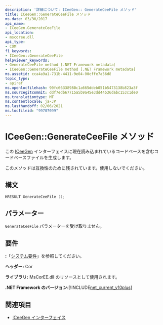 ```yaml
---
description: '詳細について: ICeeGen:: GenerateCeeFile メソッド'
title: ICeeGen::GenerateCeeFile メソッド
ms.date: 03/30/2017
api_name:
- ICeeGen.GenerateCeeFile
api_location:
- mscoree.dll
api_type:
- COM
f1_keywords:
- ICeeGen::GenerateCeeFile
helpviewer_keywords:
- GenerateCeeFile method [.NET Framework metadata]
- ICeeGen::GenerateCeeFile method [.NET Framework metadata]
ms.assetid: cca4a9a1-731b-4411-9e04-00cffe7a56d8
topic_type:
- apiref
ms.openlocfilehash: 90fc66338980c1a665ddeb051b5473138b823a3f
ms.sourcegitcommit: ddf7edb67715a5b9a45e3dd44536dabc153c1de0
ms.translationtype: MT
ms.contentlocale: ja-JP
ms.lasthandoff: 02/06/2021
ms.locfileid: "99707099"
---
```

# <a name="iceegengenerateceefile-method"></a>ICeeGen::GenerateCeeFile メソッド

この [ICeeGen](iceegen-interface.md) インターフェイスに現在読み込まれているコードベースを含むコードベースファイルを生成します。  
  
 このメソッドは互換性のために残されています。使用しないでください。  
  
## <a name="syntax"></a>構文  
  
```cpp  
HRESULT GenerateCeeFile ();  
```  
  
## <a name="parameters"></a>パラメーター  

 `GenerateCeeFile` パラメーターを受け取りません。  
  
## <a name="requirements"></a>要件  

 **:**「[システム要件](../../get-started/system-requirements.md)」を参照してください。  
  
 **ヘッダー:** Cor  
  
 **ライブラリ:** MsCorEE.dll のリソースとして使用されます。  
  
 **.NET Framework のバージョン:**[!INCLUDE[net_current_v10plus](../../../../includes/net-current-v10plus-md.md)]  
  
## <a name="see-also"></a>関連項目

- [ICeeGen インターフェイス](iceegen-interface.md)

